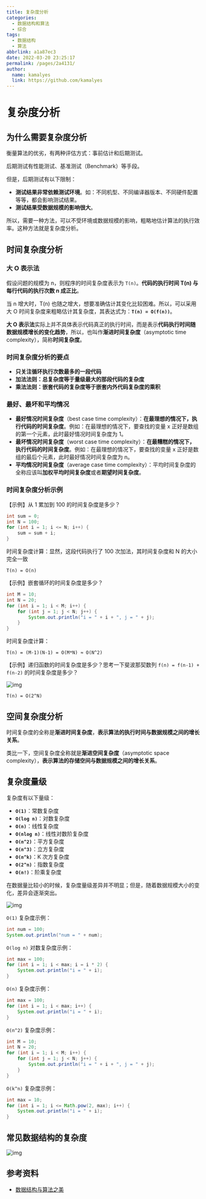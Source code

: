 ```yaml
---
title: 复杂度分析
categories: 
  - 数据结构和算法
  - 综合
tags: 
  - 数据结构
  - 算法
abbrlink: a1a87ec3
date: 2022-03-20 23:25:17
permalink: /pages/2a4131/
author: 
  name: kamalyes
  link: https://github.com/kamalyes
---
```


# 复杂度分析

## 为什么需要复杂度分析

衡量算法的优劣，有两种评估方式：事前估计和后期测试。

后期测试有性能测试、基准测试（Benchmark）等手段。

但是，后期测试有以下限制：

- **测试结果非常依赖测试环境**。如：不同机型、不同编译器版本、不同硬件配置等等，都会影响测试结果。
- **测试结果受数据规模的影响很大**。

所以，需要一种方法，可以不受环境或数据规模的影响，粗略地估计算法的执行效率。这种方法就是复杂度分析。

## 时间复杂度分析

### 大 O 表示法

假设问题的规模为 n，则程序的时间复杂度表示为 `T(n)`。**代码的执行时间 T(n) 与每行代码的执行次数 n 成正比**。

当 n 增大时，T(n) 也随之增大，想要准确估计其变化比较困难。所以，可以采用大 O 时间复杂度来粗略估计其复杂度，其表达式为：**`T(n) = O(f(n))`**。

**大 O 表示法**实际上并不具体表示代码真正的执行时间，而是表示**代码执行时间随数据规模增长的变化趋势**，所以，也叫作**渐进时间复杂度**（asymptotic time complexity），简称**时间复杂度**。

### 时间复杂度分析的要点

- **只关注循环执行次数最多的一段代码**
- **加法法则：总复杂度等于量级最大的那段代码的复杂度**
- **乘法法则：嵌套代码的复杂度等于嵌套内外代码复杂度的乘积**

### 最好、最坏和平均情况

- **最好情况时间复杂度**（best case time complexity）：**在最理想的情况下，执行代码的时间复杂度**。例如：在最理想的情况下，要查找的变量 x 正好是数组的第一个元素，此时最好情况时间复杂度为 1。
- **最坏情况时间复杂度**（worst case time complexity）：**在最糟糕的情况下，执行代码的时间复杂度**。例如：在最理想的情况下，要查找的变量 x 正好是数组的最后个元素，此时最好情况时间复杂度为 n。
- **平均情况时间复杂度**（average case time complexity）：平均时间复杂度的全称应该叫**加权平均时间复杂度**或者**期望时间复杂度**。

### 时间复杂度分析示例

【示例】从 1 累加到 100 的时间复杂度是多少？

```java
int sum = 0;
int N = 100;
for (int i = 1; i <= N; i++) {
    sum = sum + i;
}
```

时间复杂度计算：显然，这段代码执行了 100 次加法，其时间复杂度和 N 的大小完全一致

```
T(n) = O(n)
```

【示例】嵌套循环的时间复杂度是多少？

```java
int M = 10;
int N = 20;
for (int i = 1; i < M; i++) {
    for (int j = 1; j < N; j++) {
        System.out.println("i = " + i + ", j = " + j);
    }
}
```

时间复杂度计算：

```
T(n) = (M-1)(N-1) = O(M*N) ≈ O(N^2)
```

【示例】递归函数的时间复杂度是多少？思考一下斐波那契数列 `f(n) = f(n-1) + f(n-2)` 的时间复杂度是多少？

![img](https://cdn.jsdelivr.net/gh/kamalyes/image-bed@master/snap/20220320110642.png)

```
T(n) = O(2^N)
```

## 空间复杂度分析

时间复杂度的全称是**渐进时间复杂度**，**表示算法的执行时间与数据规模之间的增长关系**。

类比一下，空间复杂度全称就是**渐进空间复杂度**（asymptotic space complexity），**表示算法的存储空间与数据规模之间的增长关系**。

## 复杂度量级

复杂度有以下量级：

- **`O(1)`**：常数复杂度
- **`O(log n)`**：对数复杂度
- **`O(n)`**：线性复杂度
- **`O(nlog n)`**：线性对数阶复杂度
- **`O(n^2)`**：平方复杂度
- **`O(n^3)`**：立方复杂度
- **`O(n^k)`**：K 次方复杂度
- **`O(2^n)`**：指数复杂度
- **`O(n!)`**：阶乘复杂度

在数据量比较小的时候，复杂度量级差异并不明显；但是，随着数据规模大小的变化，差异会逐渐突出。

![img](https://cdn.jsdelivr.net/gh/kamalyes/image-bed@master/snap/20220320160627.png)

`O(1)` 复杂度示例：

```java
int num = 100;
System.out.println("num = " + num);
```

`O(log n)` 对数复杂度示例：

```java
int max = 100;
for (int i = 1; i < max; i = i * 2) {
    System.out.println("i = " + i);
}
```

`O(n)` 复杂度示例：

```java
int max = 100;
for (int i = 1; i < max; i++) {
    System.out.println("i = " + i);
}
```

`O(n^2)` 复杂度示例：

```java
int M = 10;
int N = 20;
for (int i = 1; i < M; i++) {
    for (int j = 1; j < N; j++) {
        System.out.println("i = " + i + ", j = " + j);
    }
}
```

`O(k^n)` 复杂度示例：

```java
int max = 10;
for (int i = 1; i <= Math.pow(2, max); i++) {
    System.out.println("i = " + i);
}
```

## 常见数据结构的复杂度

![img](https://cdn.jsdelivr.net/gh/kamalyes/image-bed@master/snap/20200702071922.png)

## 参考资料

- [数据结构与算法之美](https://time.geekbang.org/column/intro/100017301)
